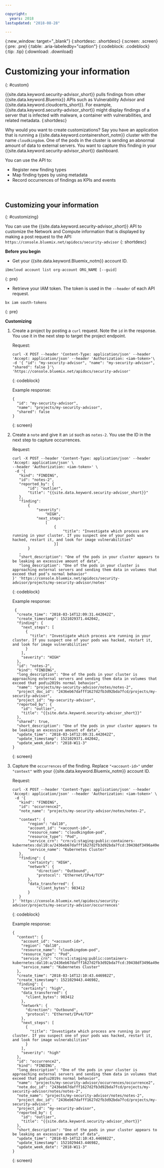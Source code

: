 ```yaml
---

copyright:
  years: 2018
lastupdated: "2018-08-28"

---
```


{:new_window: target="_blank"}
{:shortdesc: .shortdesc}
{:screen: .screen}
{:pre: .pre}
{:table: .aria-labeledby="caption"}
{:codeblock: .codeblock}
{:tip: .tip}
{:download: .download}

# Customizing your information
{: #custom}

{{site.data.keyword.security-advisor_short}} pulls findings from other {{site.data.keyword.Bluemix}} APIs such as Vulnerability Advisor and {{site.data.keyword.cloudcerts_short}}. For example, {{site.data.keyword.security-advisor_short}} might display findings of a server that is infected with malware, a container with vulnerabilities, and related metadata.
{:shortdesc}

Why would you want to create customizations? Say you have an application that is running a {{site.data.keyword.containershort_notm}} cluster with the name `cloudkingdom`. One of the pods in the cluster is sending an abnormal amount of data to external servers. You want to capture this finding in your {{site.data.keyword.security-advisor_short}} dashboard.

You can use the API to:
  - Register new finding types
  - Map finding types by using metadata
  - Record occurrences of findings as KPIs and events

<br/>

## Customizing your information
{: #customizing}

You can use the {{site.data.keyword.security-advisor_short}} API to customize the Network and Compute information that is displayed by making a post request to the API: `https://console.bluemix.net/apidocs/security-advisor`
{: shortdesc}

**Before you begin**

*  Get your {{site.data.keyword.Bluemix_notm}} account ID.
  ```
  ibmcloud account list org-account ORG_NAME [--guid]
  ```
  {: pre}
*  Retrieve your IAM token. The token is used in the `--header` of each API request.
  ```
  bx iam oauth-tokens
  ```
  {: pre}

**Customizing**

1.  Create a project by posting a `curl` request. Note the `id` in the response. You use it in the next step to target the project endpoint.

    Request:

    ```
    curl -X POST --header 'Content-Type: application/json' --header 'Accept: application/json' --header 'Authorization: <iam-token>'\
    -d '{ "id": "my-security-advisor", "name": "my-security-advisor", "shared": false }'\
    'https://console.bluemix.net/apidocs/security-advisor'
    ```
    {: codeblock}

    Example response:

    ```
    {
      "id": "my-security-advisor",
      "name": "projects/my-security-advisor",
      "shared": false
    }
    ```
    {: screen}

2.  Create a `note` and give it an `id` such as `notes-2`. You use the ID in the next step to capture occurrences.

    Request:

    ```
    curl -X POST --header 'Content-Type: application/json' --header 'Accept: application/json' \
    --header 'Authorization: <iam-token>' \
     -d '{
       "kind": "FINDING",
       "id": "notes-2",
       "reported_by": {
           "id": "outlier",
           "title": "{{site.data.keyword.security-advisor_short}}"
       },
       "finding":
           {
               "severity":
                   "HIGH",
               "next_steps":
                   [
                       {
                           "title": "Investigate which process are running in your cluster. If you suspect one of your pods was hacked, restart it, and look for image vulnerabilities"
                       }]
           }
       ,
       "short_description": "One of the pods in your cluster appears to be leaking an excessive amount of data",
       "long_description": "One of the pods in your cluster is approaching external servers and sending them data in volumes that exceed that pod’s normal behavior"
    }' 'https://console.bluemix.net/apidocs/security-advisor/projects/my-security-advisor/notes'
    ```
    {: codeblock}

    Example response:

    ```
     {
      "create_time": "2018-03-14T12:09:31.442042Z",
      "create_timestamp": 1521029371.442042,
      "finding": {
        "next_steps": [
          {
            "title": "Investigate which process are running in your cluster. If you suspect one of your pods was hacked, restart it, and look for image vulnerabilities"
          }
        ],
        "severity": "HIGH"
      },
      "id": "notes-2",
      "kind": "FINDING",
      "long_description": "One of the pods in your cluster is approaching external servers and sending them data in volumes that exceed that pod\u2019s normal behavior",
      "name": "projects/my-security-advisor/notes/notes-2",
      "project_doc_id": "2436eb67dafff1627d2fb3d92bda7fcd/projects/my-security-advisor",
      "project_id": "my-security-advisor",
      "reported_by": {
        "id": "outlier",
        "title": "{{site.data.keyword.security-advisor_short}}"
      },
      "shared": true,
      "short_description": "One of the pods in your cluster appears to be leaking an excessive amount of data",
      "update_time": "2018-03-14T12:09:31.442042Z",
      "update_timestamp": 1521029371.442042,
      "update_week_date": "2018-W11-3"
    }
    ```
    {: screen}



3.  Capture the `occurrences` of the finding. Replace `"<account-id>"` under `"context"` with your {{site.data.keyword.Bluemix_notm}} account ID.

    Request:

    ```
    curl -X POST --header 'Content-Type: application/json' --header 'Accept: application/json' --header 'Authorization: <iam-token>' \
     -d '{
       "kind": "FINDING",
       "id": "occurrence2",
       "note_name": "projects/my-security-advisor/notes/notes-2",

       "context": {
           "region": "dal10",
           "account_id": "<account-id>",
           "resource_name": "cloudkingdom-pod",
           "resource_type": "Pod",
           "service_crn": "crn:v1:staging:public:containers-kubernetes:dal10:a/2436eb67dafff1627d2fb3d92bda7fcd:39438df3496a49e8aa39eb556ab15b0e::",
           "service_name": "Kubernetes Cluster"
       },
       "finding": {
           "certainty": "HIGH",
           "network": {
               "direction": "Outbound",
               "protocol": "Ethernet/IPv4/TCP"
           },
           "data_transferred": {
               "client_bytes": 983412
           }
       }
    }' 'https://console.bluemix.net/apidocs/security-advisor/projects/my-security-advisor/occurrences'
    ```
    {: codeblock}

    Example response:

    ```
    {
      "context": {
        "account_id": "<account-id>",
        "region": "dal10",
        "resource_name": "cloudkingdom-pod",
        "resource_type": "Pod",
        "service_crn": "crn:v1:staging:public:containers-kubernetes:dal10:a/2436eb67dafff1627d2fb3d92bda7fcd:39438df3496a49e8aa39eb556ab15b0e::",
        "service_name": "Kubernetes Cluster"
      },
      "create_time": "2018-03-14T12:10:43.446982Z",
      "create_timestamp": 1521029443.446982,
      "finding": {
        "certainty": "high",
        "data_transferred": {
          "client_bytes": 983412
        },
        "network": {
          "direction": "Outbound",
          "protocol": "Ethernet/IPv4/TCP"
        },
        "next_steps": [
          {
            "title": "Investigate which process are running in your cluster. If you suspect one of your pods was hacked, restart it, and look for image vulnerabilities"
          }
        ],
        "severity": "high"
      },
      "id": "occurrence2",
      "kind": "FINDING",
      "long_description": "One of the pods in your cluster is approaching external servers and sending them data in volumes that exceed that pod\u2019s normal behavior",
      "name": "projects/my-security-advisor/occurrences/occurrence2",
      "note_doc_id": "2436eb67dafff1627d2fb3d92bda7fcd/projects/my-security-advisor/notes/notes-2",
      "note_name": "projects/my-security-advisor/notes/notes-2",
      "project_doc_id": "2436eb67dafff1627d2fb3d92bda7fcd/projects/my-security-advisor",
      "project_id": "my-security-advisor",
      "reported_by": {
        "id": "outlier",
        "title": "{{site.data.keyword.security-advisor_short}}"
      },
      "short_description": "One of the pods in your cluster appears to be leaking an excessive amount of data",
      "update_time": "2018-03-14T12:10:43.446982Z",
      "update_timestamp": 1521029443.446982,
      "update_week_date": "2018-W11-3"
    }
    ```
    {: screen}


